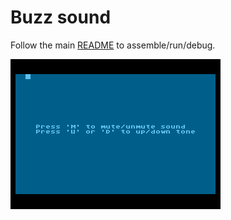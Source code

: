 # Buzz sound

Follow the main [README](../README.md) to assemble/run/debug.

![Consol_sound](./consol_sound.png)
